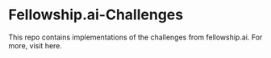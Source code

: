 # Fellowship.ai-Challenges
This repo contains implementations of the challenges from fellowship.ai. For more, visit here. 
